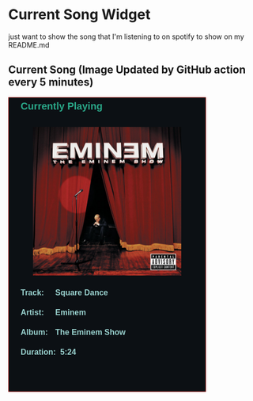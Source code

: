 # Current Song Widget
just want to show the song that I'm listening to on spotify to show on my README.md

## Current Song (Image Updated by GitHub action every 5 minutes)
![](songs-pictures/image387.png)

